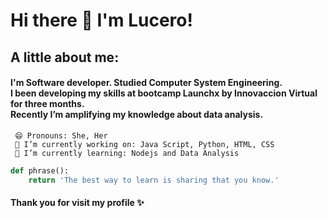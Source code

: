 # Hi there 👋  I'm Lucero! 

## A little about me:

#### I'm  Software developer. Studied Computer System Engineering.  </br> I been developing my skills at bootcamp Launchx by Innovaccion Virtual for three months.</br>   Recently I’m amplifying my knowledge about data analysis. </br> 



```   
 😄 Pronouns: She, Her 
 🔭 I’m currently working on: Java Script, Python, HTML, CSS
 🌱 I’m currently learning: Nodejs and Data Analysis   

```

```python
def phrase():
    return 'The best way to learn is sharing that you know.'
```

#### Thank you for visit my profile ✨ 

<!--
**LuceroLuciano/LuceroLuciano** is a ✨ _special_ ✨ repository because its `README.md` (this file) appears on your GitHub profile.

Here are some ideas to get you started:

- 🔭 I’m currently working on ...
- 🌱 I’m currently learning ...
- 👯 I’m looking to collaborate on ...
- 🤔 I’m looking for help with ...
- 💬 Ask me about ...
- 📫 How to reach me: ...
- 😄 Pronouns: ...
- ⚡ Fun fact: ...
-->
